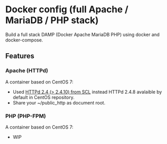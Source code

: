 # Docker config (full Apache / MariaDB / PHP stack)
Build a full stack DAMP (Docker Apache MariaDB PHP) using docker and docker-compose.

## Features

### Apache (HTTPd)
A container based on CentOS 7:
* Used [HTTPd 2.4 (> 2.4.10) from SCL](https://www.softwarecollections.org/en/scls/rhscl/httpd24/) instead HTTPd 2.4.8 avalaible by default in CentOS repository.
* Share your ~/public_http as document root.

### PHP (PHP-FPM)
A container based on CentOS 7:
* WIP